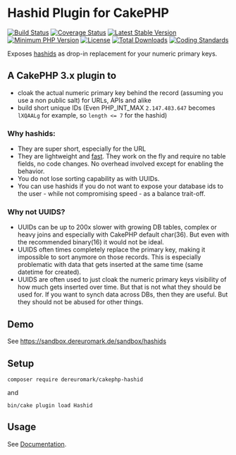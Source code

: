 # Hashid Plugin for CakePHP
[![Build Status](https://api.travis-ci.org/dereuromark/cakephp-hashid.svg?branch=master)](https://travis-ci.org/dereuromark/cakephp-hashid)
[![Coverage Status](https://codecov.io/gh/dereuromark/cakephp-hashid/branch/master/graph/badge.svg)](https://codecov.io/gh/dereuromark/cakephp-hashid)
[![Latest Stable Version](https://poser.pugx.org/dereuromark/cakephp-hashid/v/stable.svg)](https://packagist.org/packages/dereuromark/cakephp-hashid)
[![Minimum PHP Version](https://img.shields.io/badge/php-%3E%3D%205.6-8892BF.svg)](https://php.net/)
[![License](https://poser.pugx.org/dereuromark/cakephp-hashid/license)](https://packagist.org/packages/dereuromark/cakephp-hashid)
[![Total Downloads](https://poser.pugx.org/dereuromark/cakephp-hashid/d/total.svg)](https://packagist.org/packages/dereuromark/cakephp-hashid)
[![Coding Standards](https://img.shields.io/badge/cs-PSR--2--R-yellow.svg)](https://github.com/php-fig-rectified/fig-rectified-standards)

Exposes [hashids](https://github.com/ivanakimov/hashids.php) as drop-in replacement for your numeric primary keys.

## A CakePHP 3.x plugin to
- cloak the actual numeric primary key behind the record (assuming you use a non public salt) for URLs, APIs and alike
- build short unique IDs (Even PHP_INT_MAX `2.147.483.647` becomes `lXQAALg` for example, so `length <= 7` for the hashid)

### Why hashids:
- They are super short, especially for the URL
- They are lightweight and [fast](https://github.com/ivanakimov/hashids.php#speed). They work on the fly and require no table fields, no code changes. No overhead involved except for enabling the behavior.
- You do not lose sorting capability as with UUIDs.
- You can use hashids if you do not want to expose your database ids to the user - while not compromising speed - as a balance trait-off.

### Why not UUIDS?
- UUIDs can be up to 200x slower with growing DB tables, complex or heavy joins and especially with CakePHP default char(36). But even with the recommended binary(16) it would not be ideal.
- UUIDS often times completely replace the primary key, making it impossible to sort anymore on those records. This is especially problematic with data that gets inserted
at the same time (same datetime for created).
- UUIDS are often used to just cloak the numeric primary keys visibility of how much gets inserted over time. But that is not what they should be used for.
If you want to synch data across DBs, then they are useful. But they should not be abused for other things.

## Demo
See https://sandbox.dereuromark.de/sandbox/hashids

## Setup
```
composer require dereuromark/cakephp-hashid
```
and
```
bin/cake plugin load Hashid
```

## Usage
See [Documentation](docs).
